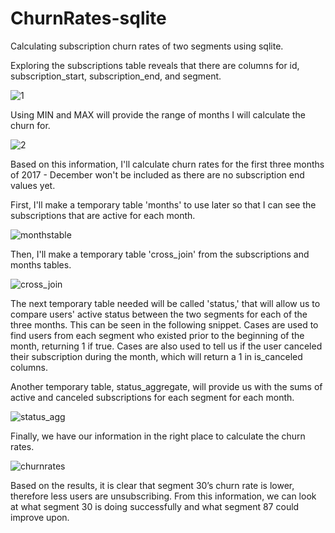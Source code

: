 # ChurnRates-sqlite
Calculating subscription churn rates of two segments using sqlite. 

Exploring the subscriptions table reveals that there are columns for id, subscription_start, subscription_end, and segment.

![1](https://user-images.githubusercontent.com/98862584/223104418-36e48065-ca66-407f-98cb-02ed6643f3d8.png)

Using MIN and MAX will provide the range of months I will calculate the churn for.

![2](https://user-images.githubusercontent.com/98862584/223109600-ce39355c-fd66-441b-b6ac-52bcfa0ff588.png)

Based on this information, I'll calculate churn rates for the first three months of 2017 - December won't be included as there are no subscription end values yet. 

First, I'll make a temporary table 'months' to use later so that I can see the subscriptions that are active for each month. 

![monthstable](https://user-images.githubusercontent.com/98862584/223111139-8d51f839-03cb-41f6-bcf1-515dc7100cdb.png)

Then, I'll make a temporary table 'cross_join' from the subscriptions and months tables.

![cross_join](https://user-images.githubusercontent.com/98862584/223112027-b13fcde2-b839-4dd4-be84-df2dc2d7cd39.png)

The next temporary table needed will be called 'status,' that will allow us to compare users' active status between the two segments for each of the three months. This can be seen in the following snippet. Cases are used to find users from each segment who existed prior to the beginning of the month, returning 1 if true. Cases are also used to tell us if the user canceled their subscription during the month, which will return a 1 in is_canceled columns. 

Another temporary table, status_aggregate, will provide us with the sums of active and canceled subscriptions for each segment for each month.

![status_agg](https://user-images.githubusercontent.com/98862584/223114480-bc3eff60-916b-4253-a1bd-239c63288e9a.png)

Finally, we have our information in the right place to calculate the churn rates. 

![churnrates](https://user-images.githubusercontent.com/98862584/223114902-12d1121d-ce85-4883-b918-679efbb987b6.png)

Based on the results, it is clear that segment 30’s churn rate is lower, therefore less users are unsubscribing. From this information, we can look at what segment 30 is doing successfully and what segment 87 could improve upon.  
